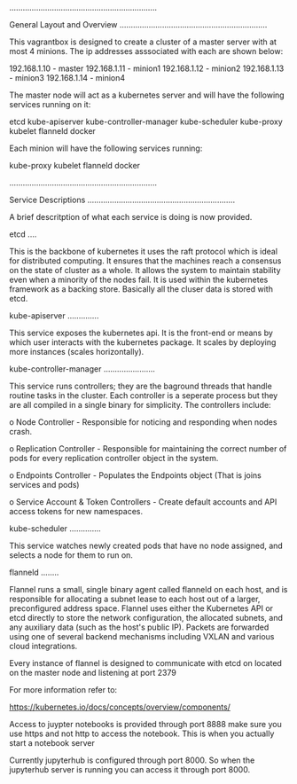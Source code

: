 
..................................................................

General Layout and Overview
..................................................................

This vagrantbox is designed to create a cluster of a master server 
with at most 4 minions. The ip addresses asssociated with each are 
shown below:

192.168.1.10 - master
192.168.1.11 - minion1
192.168.1.12 - minion2
192.168.1.13 - minion3
192.168.1.14 - minion4

The master node will act as a kubernetes server and will have the 
following services running on it:

etcd
kube-apiserver
kube-controller-manager
kube-scheduler
kube-proxy
kubelet
flanneld
docker

Each minion will have the following services running:

kube-proxy
kubelet
flanneld
docker

..................................................................

Service Descriptions
..................................................................

A brief descritption of what each service is doing is now provided. 

etcd
....

This is the backbone of kubernetes it uses the raft protocol which
is ideal for distributed computing. It ensures that the machines 
reach a consensus on the state of cluster as a whole. It allows the
system to maintain stability even when a minority of the nodes fail.
It is used within the kubernetes framework as a backing store. 
Basically all the cluser data is stored with etcd. 

kube-apiserver
..............

This service exposes the kubernetes api. It is the front-end or means
by which user interacts with the kubernetes package. It scales by 
deploying more instances (scales horizontally).

kube-controller-manager
.......................

This service runs controllers; they are the baground threads that 
handle routine tasks in the cluster. Each controller is a seperate 
process but they are all compiled in a single binary for 
simplicity. The controllers include:

 o Node Controller - Responsible for noticing and responding when
                     nodes crash.

 o Replication Controller - Responsible for maintaining the correct
                     number of pods for every replication
                     controller object in the system.

 o Endpoints Controller - Populates the Endpoints object (That is 
                     joins services and pods)

 o Service Account & Token Controllers - Create default accounts
                     and API access tokens for new namespaces. 

kube-scheduler
..............

This service watches newly created pods that have no node assigned,
and selects a node for them to run on. 

flanneld
........

Flannel runs a small, single binary agent called flanneld on each 
host, and is responsible for allocating a subnet lease to each host 
out of a larger, preconfigured address space. Flannel uses either 
the Kubernetes API or etcd directly to store the network 
configuration, the allocated subnets, and any auxiliary data (such as 
the host's public IP). Packets are forwarded using one of several 
backend mechanisms including VXLAN and various cloud integrations.

Every instance of flannel is designed to communicate with etcd on located
on the master node and listening at port 2379

For more information refer to: 

https://kubernetes.io/docs/concepts/overview/components/

Access to juypter notebooks is provided through port 8888 make sure you use
https and not http to access the notebook. This is when you actually start a 
notebook server

Currently jupyterhub is configured through port 8000. So when the jupyterhub 
server is running you can access it through port 8000.  
